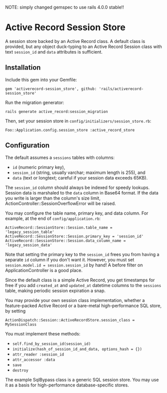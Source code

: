 NOTE: simply changed gemspec to use rails 4.0.0 stable!!

Active Record Session Store
===========================

A session store backed by an Active Record class. A default class is
provided, but any object duck-typing to an Active Record Session class
with text `session_id` and `data` attributes is sufficient.

Installation
------------

Include this gem into your Gemfile:

    gem 'activerecord-session_store', github: 'rails/activerecord-session_store'

Run the migration generator:

    rails generate active_record:session_migration

Then, set your session store in `config/initializers/session_store.rb`:

    Foo::Application.config.session_store :active_record_store

Configuration
--------------

The default assumes a `sessions` tables with columns:

*  `id` (numeric primary key),
*  `session_id` (string, usually varchar; maximum length is 255), and
*  `data` (text or longtext; careful if your session data exceeds 65KB).

The `session_id` column should always be indexed for speedy lookups.
Session data is marshaled to the `data` column in Base64 format.
If the data you write is larger than the column's size limit,
ActionController::SessionOverflowError will be raised.

You may configure the table name, primary key, and data column.
For example, at the end of `config/application.rb`:

    ActiveRecord::SessionStore::Session.table_name = 'legacy_session_table'
    ActiveRecord::SessionStore::Session.primary_key = 'session_id'
    ActiveRecord::SessionStore::Session.data_column_name = 'legacy_session_data'

Note that setting the primary key to the `session_id` frees you from
having a separate `id` column if you don't want it. However, you must
set `session.model.id = session.session_id` by hand!  A before filter
on ApplicationController is a good place.

Since the default class is a simple Active Record, you get timestamps
for free if you add `created_at` and `updated_at` datetime columns to
the `sessions` table, making periodic session expiration a snap.

You may provide your own session class implementation, whether a
feature-packed Active Record or a bare-metal high-performance SQL
store, by setting
    
    ActionDispatch::Session::ActiveRecordStore.session_class = MySessionClass

You must implement these methods:

* `self.find_by_session_id(session_id)`
* `initialize(hash_of_session_id_and_data, options_hash = {})`
* `attr_reader :session_id`
* `attr_accessor :data`
* `save`
* `destroy`

The example SqlBypass class is a generic SQL session store. You may
use it as a basis for high-performance database-specific stores.
